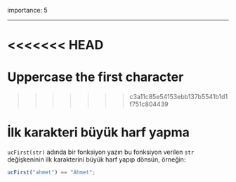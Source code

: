 importance: 5

---

<<<<<<< HEAD
=======
# Uppercase the first character
>>>>>>> c3a11c85e54153ebb137b5541b1d1f751c804439

# İlk karakteri büyük harf yapma

`ucFirst(str)` adında bir fonksiyon yazın bu fonksiyon verilen `str` değişkeninin ilk karakterini büyük harf yapıp dönsün, örneğin:

```js
ucFirst("ahmet") == "Ahmet";
```
